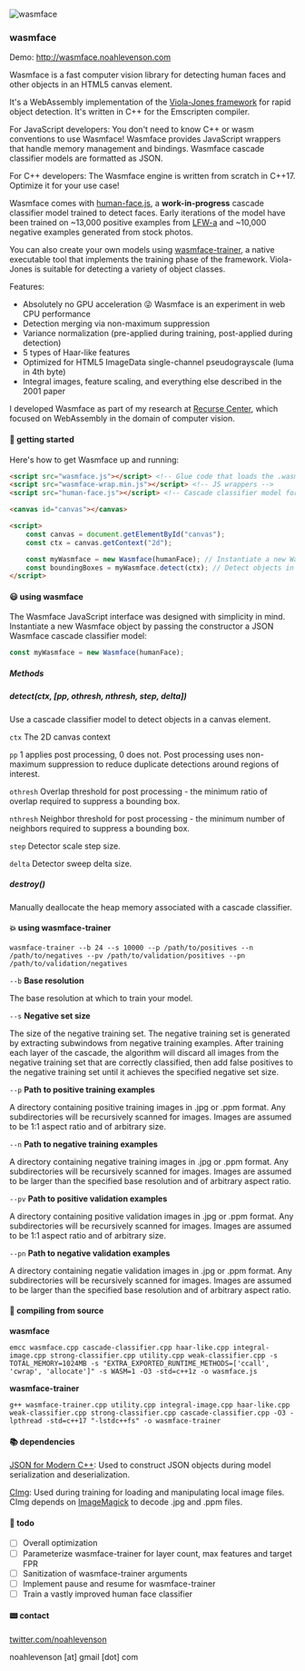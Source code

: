 ![wasmface](https://github.com/noahlevenson/wasmface/blob/master/wasmface.gif)

### wasmface

Demo: http://wasmface.noahlevenson.com

Wasmface is a fast computer vision library for detecting human faces and other objects in an HTML5 canvas element.

It's a WebAssembly implementation of the [Viola-Jones framework](https://www.cs.cmu.edu/~efros/courses/LBMV07/Papers/viola-cvpr-01.pdf) for rapid object detection. It's written in C++ for the Emscripten compiler.

For JavaScript developers: You don't need to know C++ or wasm conventions to use Wasmface! Wasmface provides JavaScript wrappers that handle memory management and bindings. Wasmface cascade classifier models are formatted as JSON.

For C++ developers: The Wasmface engine is written from scratch in C++17. Optimize it for your use case!

Wasmface comes with [human-face.js](https://github.com/noahlevenson/wasmface/blob/master/models/human-face.js), a **work-in-progress** cascade classifier model trained to detect faces. Early iterations of the model have been trained on ~13,000 positive examples from [LFW-a](https://www.openu.ac.il/home/hassner/data/lfwa/) and ~10,000 negative examples generated from stock photos.

You can also create your own models using [wasmface-trainer](https://github.com/noahlevenson/wasmface/blob/master/src/cpp/wasmface-trainer.cpp), a native executable tool that implements the training phase of the framework. Viola-Jones is suitable for detecting a variety of object classes.

Features:

* Absolutely no GPU acceleration :stuck_out_tongue_winking_eye: Wasmface is an experiment in web CPU performance
* Detection merging via non-maximum suppression
* Variance normalization (pre-applied during training, post-applied during detection)
* 5 types of Haar-like features
* Optimized for HTML5 ImageData single-channel pseudograyscale (luma in 4th byte)
* Integral images, feature scaling, and everything else described in the 2001 paper

I developed Wasmface as part of my research at [Recurse Center](https://recurse.com), which focused on WebAssembly in the domain of computer vision.

#### :rocket: getting started
Here's how to get Wasmface up and running:
```html
<script src="wasmface.js"></script> <!-- Glue code that loads the .wasm module -->
<script src="wasmface-wrap.min.js"></script> <!-- JS wrappers -->
<script src="human-face.js"></script> <!-- Cascade classifier model for detecting faces -->

<canvas id="canvas"></canvas>

<script>
	const canvas = document.getElementById("canvas");
	const ctx = canvas.getContext("2d");

	const myWasmface = new Wasmface(humanFace); // Instantiate a new Wasmface object
	const boundingBoxes = myWasmface.detect(ctx); // Detect objects in a canvas and get bounding boxes!
</script>
```

#### :smiley: using wasmface
The Wasmface JavaScript interface was designed with simplicity in mind. Instantiate a new Wasmface object by passing the constructor a JSON Wasmface cascade classifier model:

```javascript
const myWasmface = new Wasmface(humanFace);
```

##### **Methods**

##### detect(ctx, [pp, othresh, nthresh, step, delta])

Use a cascade classifier model to detect objects in a canvas element.

`ctx` The 2D canvas context

`pp` 1 applies post processing, 0 does not. Post processing uses non-maximum suppression to reduce duplicate detections around regions of interest.

`othresh` Overlap threshold for post processing - the minimum ratio of overlap required to suppress a bounding box. 

`nthresh` Neighbor threshold for post processing - the minimum number of neighbors required to suppress a bounding box.

`step` Detector scale step size.

`delta` Detector sweep delta size.

##### destroy()

Manually deallocate the heap memory associated with a cascade classifier. 

#### :boom: using wasmface-trainer
```
wasmface-trainer --b 24 --s 10000 --p /path/to/positives --n /path/to/negatives --pv /path/to/validation/positives --pn /path/to/validation/negatives
```

`--b` **Base resolution**

The base resolution at which to train your model.

`--s` **Negative set size**

The size of the negative training set. The negative training set is generated by extracting subwindows from negative training examples. After training each layer of the cascade, the algorithm will discard all images from the negative training set that are correctly classified, then add false positives to the negative training set until it achieves the specified negative set size.

`--p` **Path to positive training examples** 

A directory containing positive training images in .jpg or .ppm format. Any subdirectories will be recursively scanned for images. Images are assumed to be 1:1 aspect ratio and of arbitrary size.

`--n` **Path to negative training examples**

A directory containing negative training images in .jpg or .ppm format. Any subdirectories will be recursively scanned for images. Images are assumed to be larger than the specified base resolution and of arbitrary aspect ratio.

`--pv` **Path to positive validation examples**

A directory containing positive validation images in .jpg or .ppm format. Any subdirectories will be recursively scanned for images. Images are assumed to be 1:1 aspect ratio and of arbitrary size.

`--pn` **Path to negative validation examples**

A directory containing negatie validation images in .jpg or .ppm format. Any subdirectories will be recursively scanned for images. Images are assumed to be larger than the specified base resolution and of arbitrary aspect ratio.

#### :floppy_disk: compiling from source
**wasmface**
```
emcc wasmface.cpp cascade-classifier.cpp haar-like.cpp integral-image.cpp strong-classifier.cpp utility.cpp weak-classifier.cpp -s TOTAL_MEMORY=1024MB -s "EXTRA_EXPORTED_RUNTIME_METHODS=['ccall', 'cwrap', 'allocate']" -s WASM=1 -O3 -std=c++1z -o wasmface.js
```
**wasmface-trainer**
```
g++ wasmface-trainer.cpp utility.cpp integral-image.cpp haar-like.cpp weak-classifier.cpp strong-classifier.cpp cascade-classifier.cpp -O3 -lpthread -std=c++17 "-lstdc++fs" -o wasmface-trainer
```
#### :books: dependencies
[JSON for Modern C++](https://github.com/nlohmann/json): Used to construct JSON objects during model serialization and deserialization.

[CImg](https://github.com/dtschump/CImg): Used during training for loading and manipulating local image files. CImg depends on [ImageMagick](https://github.com/ImageMagick/ImageMagick) to decode .jpg and .ppm files.

#### :memo: todo
- [ ] Overall optimization
- [ ] Parameterize wasmface-trainer for layer count, max features and target FPR
- [ ] Sanitization of wasmface-trainer arguments
- [ ] Implement pause and resume for wasmface-trainer
- [ ] Train a vastly improved human face classifier

#### :pager: contact
[twitter.com/noahlevenson](https://twitter.com/noahlevenson)

noahlevenson [at] gmail [dot] com